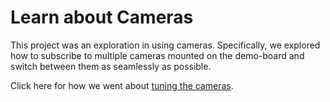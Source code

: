 # Learn about Cameras
This project was an exploration in using cameras. Specifically, we explored how to subscribe to multiple cameras mounted on the demo-board and switch between them as seamlessly as possible.

Click here for how we went about [tuning the cameras](./src/main/java/frc/robot/README.md).
